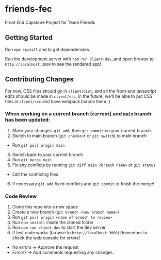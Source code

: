 # friends-fec
Front End Capstone Project for Team Friends

## Getting Started

Run `npm install` and to get dependencies.

Run the development server with `npm run client-dev`, and open browse to
`http://localhost:3000` to see the rendered app!


## Contributing Changes

For now, CSS files should go in `client/dist`, and all the front-end javascript
edits should be made in `client/src`. In the future, we'll be able to put CSS
files in `client/src` and have webpack bundle them :)


### When working on a current branch (`current`) and `main` branch has been updated:

1. Make your changes. `git add`, then `git commit` on your current branch.
2. Switch to main branch (`git checkout` or `git switch`) to main branch
  - Run `git pull origin main`
3. Switch back to your current branch
4. Run `git merge main`
5. Fix any conflicts by running `git diff main <branch name>` or `git status`
  - Edit the conflictng files
6. If necessary `git add` fixed conflicts and `git commit` to finish the merge!

### Code Review

1. Clone this repo into a new space
2. Create a new branch (`git branch <new branch name>`)
3. Run `git pull origin <name of branch to review>`
4. Run `npm install` inside the cloned folder
5. Run `npm run client-dev` to start the dev server
6. If test code works (browse to `http://localhost:3000`) Remember to check the web console for errors!
  - No errors -> Approve the request
  - Errors? -> Add comments requesting any changes.
